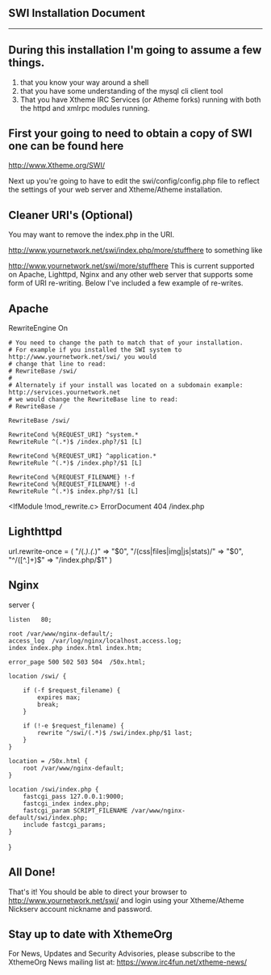 ## SWI     Installation Document
--------------------------------


## During this installation I'm going to assume a few things.

1) that you know your way around a shell
2) that you have some understanding of the mysql cli client tool
3) That you have Xtheme IRC Services (or Atheme forks) running with both the httpd and xmlrpc modules running.

## First your going to need to obtain a copy of SWI one can be found here

http://www.Xtheme.org/SWI/

Next up you're going to have to edit the swi/config/config.php file to reflect the settings of your web server and Xtheme/Atheme installation.

## Cleaner URI's (Optional)

You may want to remove the index.php in the URI.

http://www.yournetwork.net/swi/index.php/more/stuffhere
to something like

http://www.yournetwork.net/swi/more/stuffhere
This is current supported on Apache, Lighttpd, Nginx and any other web server that supports some form of URI re-writing. Below I've included a few example of re-writes.

## Apache

<IfModule mod_rewrite.c>
    RewriteEngine On

    # You need to change the path to match that of your installation.
    # For example if you installed the SWI system to http://www.yournetwork.net/swi/ you would 
    # change that line to read:
    # RewriteBase /swi/
    #     
    # Alternately if your install was located on a subdomain example: http://services.yournetwork.net 
    # we would change the RewriteBase line to read:
    # RewriteBase /

    RewriteBase /swi/

    RewriteCond %{REQUEST_URI} ^system.*
    RewriteRule ^(.*)$ /index.php?/$1 [L]

    RewriteCond %{REQUEST_URI} ^application.*
    RewriteRule ^(.*)$ /index.php?/$1 [L]

    RewriteCond %{REQUEST_FILENAME} !-f
    RewriteCond %{REQUEST_FILENAME} !-d
    RewriteRule ^(.*)$ index.php?/$1 [L]
</IfModule>

<IfModule !mod_rewrite.c>
    ErrorDocument 404 /index.php
</IfModule>

## Lighthttpd

url.rewrite-once = (
    "/(.*)\.(.*)" => "$0",
    "/(css|files|img|js|stats)/" => "$0",
    "^/([^.]+)$" => "/index.php/$1"
)

## Nginx

server {

    listen   80;

    root /var/www/nginx-default/;
    access_log  /var/log/nginx/localhost.access.log;
    index index.php index.html index.htm;

    error_page 500 502 503 504  /50x.html;

    location /swi/ {

        if (-f $request_filename) {
            expires max;
            break;
        }

        if (!-e $request_filename) {
            rewrite ^/swi/(.*)$ /swi/index.php/$1 last;
        }
    }

    location = /50x.html {
        root /var/www/nginx-default;
    }

    location /swi/index.php {
        fastcgi_pass 127.0.0.1:9000;
        fastcgi_index index.php;
        fastcgi_param SCRIPT_FILENAME /var/www/nginx-default/swi/index.php;
        include fastcgi_params;
    }
}

## All Done!

That's it! You should be able to direct your browser to http://www.yournetwork.net/swi/ and login using your Xtheme/Atheme Nickserv account nickname and password.

## Stay up to date with XthemeOrg

For News, Updates and Security Advisories, please subscribe to the XthemeOrg News mailing list at:
https://www.irc4fun.net/xtheme-news/
